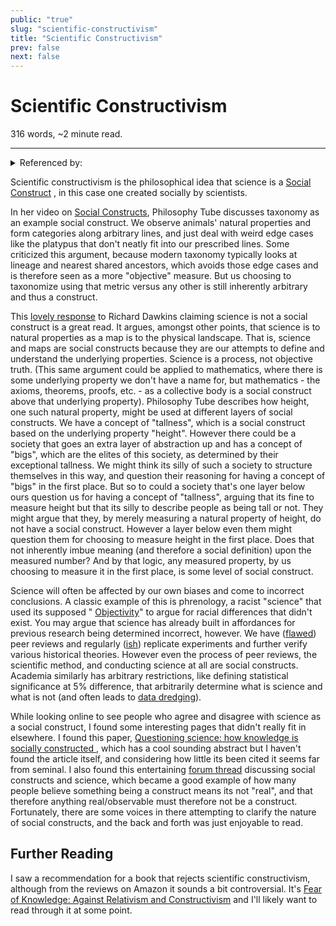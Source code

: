 ```yaml
---
public: "true"
slug: "scientific-constructivism"
title: "Scientific Constructivism"
prev: false
next: false
---
```

<script setup>
import { data } from '../../git.data.ts';
import { useData } from 'vitepress';
const pageData = useData();
</script>
<h1 class="p-name">Scientific Constructivism</h1>
<p>316 words, ~2 minute read. <span v-html="data[`site/${pageData.page.value.relativePath}`]" /></p>
<hr/>

<details><summary>Referenced by:</summary><a href="/garden/anti-intellectualism/index.md">Anti-Intellectualism</a><a href="/garden/constructivism/index.md">Constructivism</a><a href="/garden/fascism/index.md">Fascism</a></details>

Scientific constructivism is the philosophical idea that science is a [Social Construct](/garden/social-constructs/index.md) , in this case one created socially by scientists.

In her video on [Social Constructs](https://youtu.be/koud7hgGyQ8), Philosophy Tube discusses taxonomy as an example social construct. We observe animals' natural properties and form categories along arbitrary lines, and just deal with weird edge cases like the platypus that don't neatly fit into our prescribed lines. Some criticized this argument, because modern taxonomy typically looks at lineage and nearest shared ancestors, which avoids those edge cases and is therefore seen as a more "objective" measure. But us choosing to taxonomize using that metric versus any other is still inherently arbitrary and thus a construct.

This [lovely response](https://convincingreasons.wordpress.com/2021/03/25/is-science-a-social-construct-a-response-to-richard-dawkins/) to Richard Dawkins claiming science is not a social construct is a great read. It argues, amongst other points, that science is to natural properties as a map is to the physical landscape. That is, science and maps are social constructs because they are our attempts to define and understand the underlying properties. Science is a process, not objective truth. (This same argument could be applied to mathematics, where there is some underlying property we don't have a name for, but mathematics - the axioms, theorems, proofs, etc. - as a collective body is a social construct above that underlying property). Philosophy Tube describes how height, one such natural property, might be used at different layers of social constructs. We have a concept of "tallness", which is a social construct based on the underlying property "height". However there could be a society that goes an extra layer of abstraction up and has a concept of "bigs", which are the elites of this society, as determined by their exceptional tallness. We might think its silly of such a society to structure themselves in this way, and question their reasoning for having a concept of "bigs" in the first place. But so to could a society that's one layer below ours question us for having a concept of "tallness", arguing that its fine to measure height but that its silly to describe people as being tall or not. They might argue that they, by merely measuring a natural property of height, do not have a social construct. However a layer below even them might question them for choosing to measure height in the first place. Does that not inherently imbue meaning (and therefore a social definition) upon the measured number? And by that logic, any measured property, by us choosing to measure it in the first place, is some level of social construct.

Science will often be affected by our own biases and come to incorrect conclusions. A classic example of this is phrenology, a racist "science" that used its supposed " [Objectivity](/garden/objectivity/index.md)" to argue for racial differences that didn't exist. You may argue that science has already built in affordances for previous research being determined incorrect, however. We have ([flawed](https://www.ncbi.nlm.nih.gov/pmc/articles/PMC1420798/)) peer reviews and regularly ([ish](https://www.vox.com/future-perfect/21504366/science-replication-crisis-peer-review-statistics)) replicate experiments and further verify various historical theories. However even the process of peer reviews, the scientific method, and conducting science at all are social constructs. Academia similarly has arbitrary restrictions, like defining statistical significance at 5% difference, that arbitrarily determine what is science and what is not (and often leads to [data dredging](https://en.wikipedia.org/wiki/Data_dredging)).

While looking online to see people who agree and disagree with science as a social construct, I found some interesting pages that didn't really fit in elsewhere. I found this paper, [Questioning science: how knowledge is socially constructed ](https://pubmed.ncbi.nlm.nih.gov/9314650/), which has a cool sounding abstract but I haven't found the article itself, and considering how little its been cited it seems far from seminal. I also found this entertaining [forum thread](https://www.physicsforums.com/threads/how-to-counter-everything-is-a-construct-worldview.797946/) discussing social constructs and science, which became a good example of how many people believe something being a construct means its not "real", and that therefore anything real/observable must therefore not be a construct. Fortunately, there are some voices in there attempting to clarify the nature of social constructs, and the back and forth was just enjoyable to read.

## Further Reading

I saw a recommendation for a book that rejects scientific constructivism, although from the reviews on Amazon it sounds a bit controversial. It's [Fear of Knowledge: Against Relativism and Constructivism](https://www.amazon.com/Fear-Knowledge-Against-Relativism-Constructivism/dp/0199230412) and I'll likely want to read through it at some point.